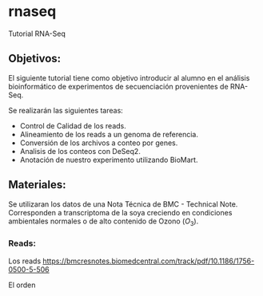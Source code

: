 # rnaseq
Tutorial RNA-Seq

## Objetivos:

El siguiente tutorial tiene como objetivo introducir al alumno en el análisis bioinformático de 
experimentos de secuenciación provenientes de RNA-Seq.

Se realizarán las siguientes tareas:

- Control de Calidad de los reads.
- Alineamiento de los reads a un genoma de referencia.
- Conversión de los archivos a conteo por genes.
- Analisis de los conteos con DeSeq2.
- Anotación de nuestro experimento utilizando BioMart.
 
## Materiales:

Se utilizaran los datos de una Nota Técnica de BMC - Technical Note. 
Corresponden a transcriptoma de la soya creciendo en condiciones ambientales normales o
 de alto contenido de Ozono ($O_3$).

### Reads:

Los reads
https://bmcresnotes.biomedcentral.com/track/pdf/10.1186/1756-0500-5-506





El orden





